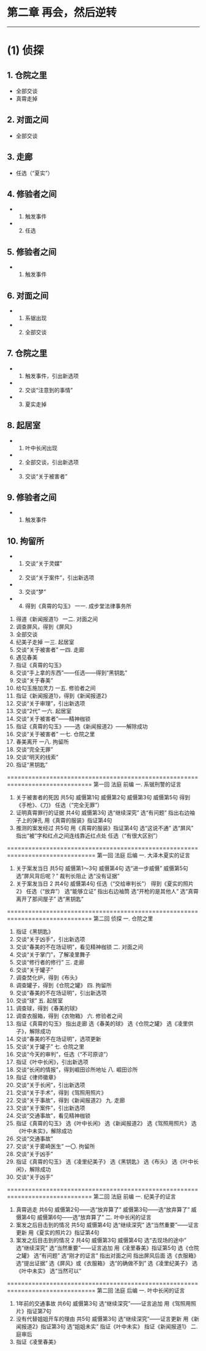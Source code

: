 # 第二章 再会，然后逆转
---------------
# (1) 侦探
## 1. 仓院之里
* 全部交谈
* 真霄走掉

## 2. 对面之间
* 全部交谈

## 3. 走廊
* 任选（“夏实”）

## 4. 修验者之间
* 1. 触发事件
* 2. 任选

## 5. 修验者之间
* 1. 触发事件

## 6. 对面之间
* 1. 系锯出现
* 2. 全部交谈

## 7. 仓院之里
* 1. 触发事件，引出新选项
* 2. 交谈“注意到的事情”
* 3. 夏实走掉

## 8. 起居室
* 1. 叶中长闲出现
* 2. 全部交谈，引出新选项
* 3. 交谈“关于被害者”

## 9. 修验者之间
* 1. 触发事件

## 10. 拘留所
* 1. 交谈“关于灵媒”
* 2. 交谈“关于案件”，引出新选项
* 3. 交谈“梦”
* 4. 得到《真霄的勾玉》
一一. 成步堂法律事务所
1. 得道《新闻报道1》
一二. 对面之间
1. 调查屏风，得到《屏风》
2. 全部交谈
3. 纪美子走掉
一三. 起居室
1. 交谈“关于被害者”
一四. 走廊
1. 遇见春美
2. 指证《真霄的勾玉》
3. 交谈“手上拿的东西”——任选——得到“黑钥匙”
4. 交谈“关于春美”
5. 给勾玉施加灵力
一五. 修验者之间
1. 指证《新闻报道1》，得到《新闻报道2》
2. 交谈“关于审理”，引出新选项
3. 交谈“2代”
一六. 起居室
1. 交谈“关于被害者”——精神枷锁
2. 指证《真霄的勾玉》——选《新闻报道2》——解除成功
3. 交谈“关于被害者”
一七. 仓院之里
1. 春美离开
一八. 拘留所
1. 交谈“完全无罪”
2. 交谈“明天的线索”
3. 指证“黑钥匙”


==============================================================================
第一回 法庭 前编
一. 系锯刑警的证言
1. 关于被害者的死因 共5句
威慑第1句
威慑第2句
威慑第3句
威慑第5句
得到《手枪》、《刀》
任选（“完全无罪”）
2. 证明真霄罪行的证据 共4句
威慑第3句
选“继续深究”
选“有问题”
指出右边袖子上的弹孔
用《真霄的服装》指证第4句
3. 推测的案发经过 共5句
用《真霄的服装》指证第4句
选“这说不通”
选“屏风”
指出“被”字和红点之间连线靠近红点处
任选（“有很大区别”）


===============================================================================
第一回 法庭 后编
一. 大泽木夏实的证言
1. 关于案发当日 共5句
威慑第1～3句
威慑第4句
选“进一步威慑”
威慑第5句
选“屏风背后呢？”
裁判长阻止
选“没有证据”
2. 关于案发当日 2 共4句
威慑第4句
任选（“交给审判长”）
得到《夏实的照片2》
任选（“放弃”）
选“能够立证”
指出右边袖筒
选“开枪的是其他人”
选“真霄离开了那间屋子”
选“黑钥匙”


==============================================================================
第二回 侦探
一. 仓院之里
1. 指证《黑钥匙》
2. 交谈“关于凶手”，引出新选项
3. 交谈“春美的不在场证明”，看见精神枷锁
二. 对面之间
1. 交谈“关于掌门”，了解凌里舞子
2. 交谈“修行者的修行”
三. 走廊
1. 交谈“关于罐子”
2. 调查焚化炉，得到《布头》
3. 调查罐子，得到《仓院之罐》
四. 拘留所
1. 交谈“春美的不在场证明”，引出新选项
2. 交谈“球”
五. 起居室
1. 调查球，得到《春美的球》
2. 调查衣服箱，得到《衣物箱》
六. 修验者之间
1. 指证《真霄的勾玉》
指出走廊
选《春美的球》
选《仓院之罐》
选《凌里供子》，解除成功
2. 交谈“春美的不在场证明”，选项更新
3. 交谈“关于罐子”
七. 仓院之里
1. 交谈“今天的审判”，任选（“不可原谅”）
2. 指证《叶中长闲》，引出新选项
3. 交谈“长闲的情报”，得到崛田诊所地址
八. 崛田诊所
1. 指证《律师徽章》
2. 交谈“关于长闲”，引出新选项
3. 交谈“关于手术”，得到《驾照用照片》
4. 交谈“关于事故”，得到《新闻报道2》
九. 走廊
1. 交谈“关于案件”，引出新选项
2. 交谈“交通事故”，看见精神枷锁
3. 指证《真霄的勾玉》
选《叶中长闲》
选《新闻报道2》
选《驾照用照片》
选《叶中未实》，解除成功
4. 交谈“交通事故”
5. 交谈“关于雾崎医生”
一〇. 拘留所
1. 交谈“关于凶手”
2. 指证《真霄的勾玉》
选《凌里纪美子》
选《黑钥匙》
选《布头》
选《叶中长闲》，解除成功
3. 交谈“关于凶手”


==============================================================================
第二回 法庭 前编
一. 纪美子的证言
1. 真霄逃走 共6句
威慑第2句——选“放弃算了”
威慑第3句——选“放弃算了”
威慑第4句
威慑第6句——选“放弃算了”
二. 叶中长闲的证言
1. 案发之后目击到的情况 共5句
威慑第4句
选“继续深究”
选“当然重要”——证言更新
用《夏实的照片2》指证第4句
2. 案发之后目击到的情况 2 共4句
威慑第3句
威慑第4句
选“去现场的途中”
选“继续深究”
选“当然重要”——证言追加
用《凌里春美》指证第5句
选《仓院之罐》
选“有问题”
选“刚才的证言”
指出对面之间
指出屏风后面
选《衣服箱》
选“提出证据”
选《屏风》或《衣服箱》
选“的确做不到”
选《凌里纪美子》
选《叶中未实》
选“当然可以”


===============================================================================
第二回 法庭 后编
一. 叶中长闲的证言
1. 1年前的交通事故 共6句
威慑第3句
选“继续深究”——证言追加
用《驾照用照片》指证第7句
2. 没有代替姐姐开车的理由 共5句
威慑第3句
选“继续深究”——证言更新
用《新闻报道2》指证第3句
选“姐姐未实”
指证《叶中未实》
指证《新闻报道1》
二. 庭审后
1. 指证《凌里春美》

